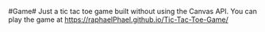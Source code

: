 #Game#
Just a tic tac toe game built without using the Canvas API.
You can play the game at https://raphaelPhael.github.io/Tic-Tac-Toe-Game/

